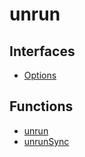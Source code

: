 # unrun

## Interfaces

- [Options](Interface.Options.md)

## Functions

- [unrun](Function.unrun.md)
- [unrunSync](Function.unrunSync.md)
